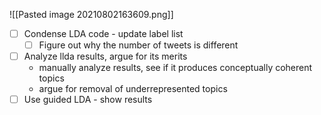 ![[Pasted image 20210802163609.png]]
- [ ] Condense LDA code - update label list
    - [ ] Figure out why the number of tweets is different
-  [ ] Analyze llda results, argue for its merits
	- manually analyze results, see if it produces conceptually coherent topics
	- argue for removal of underrepresented topics
- [ ] Use guided LDA - show results
